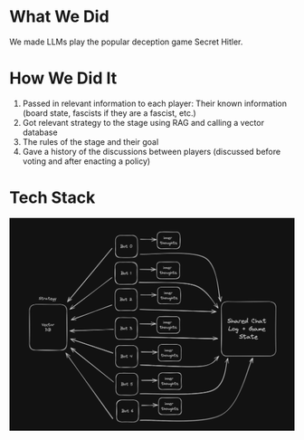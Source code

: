 # What We Did
We made LLMs play the popular deception game Secret Hitler.

# How We Did It
1. Passed in relevant information to each player: Their known information (board state, fascists if they are a fascist, etc.)
2. Got relevant strategy to the stage using RAG and calling a vector database
3. The rules of the stage and their goal
4. Gave a history of the discussions between players (discussed before voting and after enacting a policy)

# Tech Stack
![Tech Stack](techstack.jpeg)
